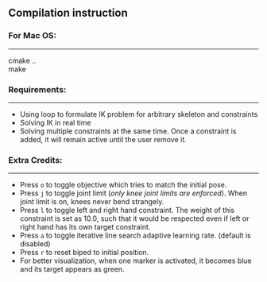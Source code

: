 ## Compilation instruction
### For Mac OS:  
-------------------------
cmake ..  
make

### Requirements:
-------------------------
* Using loop to formulate IK problem for arbitrary skeleton and constraints
* Solving IK in real time
* Solving multiple constraints at the same time. Once a constraint is added, it will remain active until the user remove it.

### Extra Credits:
------------------------
* Press `o` to toggle objective which tries to match the initial pose.
* Press `j` to toggle joint limit (_only knee joint limits are enforced_). When joint limit is on, knees never bend strangely.
* Press `l` to toggle left and right hand constraint. The weight of this constraint is set as 10.0, such that it would be respected even if left or right hand has its own target constraint.
* Press `a` to toggle iterative line search adaptive learning rate. (default is disabled)
* Press `r` to reset biped to initial position.
* For better visualization, when one marker is activated, it becomes blue and its target appears as green. 
